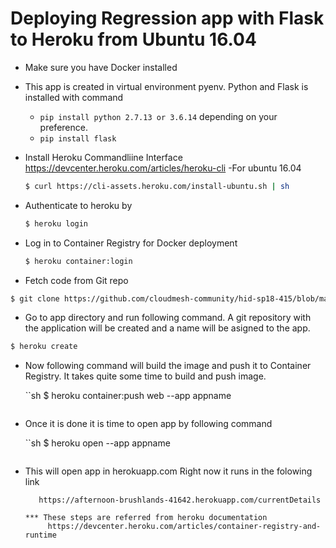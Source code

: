 # Deploying Regression app with Flask to Heroku from Ubuntu 16.04


* Make sure you have Docker installed
* This app is created in virtual environment pyenv. Python and Flask is installed with 
  command 
   * ```pip install python 2.7.13 or 3.6.14``` depending on your preference.
   * ```pip install flask```
   
* Install Heroku Commandliine Interface https://devcenter.heroku.com/articles/heroku-cli
  -For ubuntu 16.04
   ```sh
   $ curl https://cli-assets.heroku.com/install-ubuntu.sh | sh
   
   ``` 
* Authenticate to heroku by 
  
   ```sh
   $ heroku login 
   ```
   
* Log in to Container Registry for Docker deployment
   
   ```sh
   $ heroku container:login
   ```
   
 * Fetch code from Git repo
 
 ```sh
 $ git clone https://github.com/cloudmesh-community/hid-sp18-415/blob/master/project-code/heroku
 
 ```
 * Go to app directory and run following command. A git repository with the application
   will be created and a name will be asigned to the app. 
 
 ```sh
 $ heroku create
 ```
* Now following command will build the image and push it to Container Registry. It
  takes quite some time to build and push image. 
  
  ``sh
  $ heroku container:push web --app appname
  ```
* Once it is done it is time to open app by following command

  ``sh
  $ heroku open --app appname
  ```
* This will open app in herokuapp.com
  Right now it runs in the folowing link
  
         https://afternoon-brushlands-41642.herokuapp.com/currentDetails

      *** These steps are referred from heroku documentation
           https://devcenter.heroku.com/articles/container-registry-and-runtime
